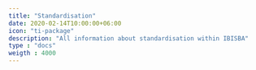 ```yaml
---
title: "Standardisation"
date: 2020-02-14T10:00:00+06:00
icon: "ti-package"
description: "All information about standardisation within IBISBA"
type : "docs"
weigth : 4000
---
```

